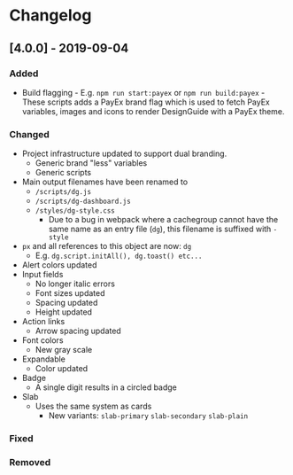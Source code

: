 # Changelog

## [4.0.0] - 2019-09-04

### Added

- Build flagging
        - E.g. `npm run start:payex` or `npm run build:payex`
            - These scripts adds a PayEx brand flag which is used to fetch PayEx variables, images and icons to render DesignGuide with a PayEx theme.

### Changed

 - Project infrastructure updated to support dual branding.
    - Generic brand "less" variables
    - Generic scripts
 - Main output filenames have been renamed to
    - `/scripts/dg.js`
    - `/scripts/dg-dashboard.js`
    - `/styles/dg-style.css`
        - Due to a bug in webpack where a cachegroup cannot have the same name as an entry file (`dg`), this filename is suffixed with `-style`
 - `px` and all references to this object are now: `dg`
    - E.g. `dg.script.initAll(), dg.toast() etc...`
 - Alert colors updated
 - Input fields
    - No longer italic errors
    - Font sizes updated
    - Spacing updated
    - Height updated
 - Action links
    - Arrow spacing updated
 - Font colors
    - New gray scale
 - Expandable
    - Color updated
 - Badge
    - A single digit results in a circled badge
 - Slab
    - Uses the same system as cards
      - New variants: `slab-primary` `slab-secondary` `slab-plain`

### Fixed

### Removed
